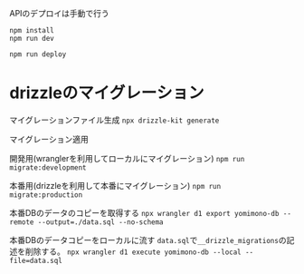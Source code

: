 APIのデプロイは手動で行う

```
npm install
npm run dev
```

```
npm run deploy
```

# drizzleのマイグレーション

マイグレーションファイル生成
`npx drizzle-kit generate`

マイグレーション適用

開発用(wranglerを利用してローカルにマイグレーション)
`npm run migrate:development`

本番用(drizzleを利用して本番にマイグレーション)
`npm run migrate:production`

本番DBのデータのコピーを取得する
`npx wrangler d1 export yomimono-db --remote --output=./data.sql --no-schema`

本番DBのデータコピーをローカルに流す
`data.sql`で`__drizzle_migrations`の記述を削除する。
`npx wrangler d1 execute yomimono-db --local --file=data.sql`
